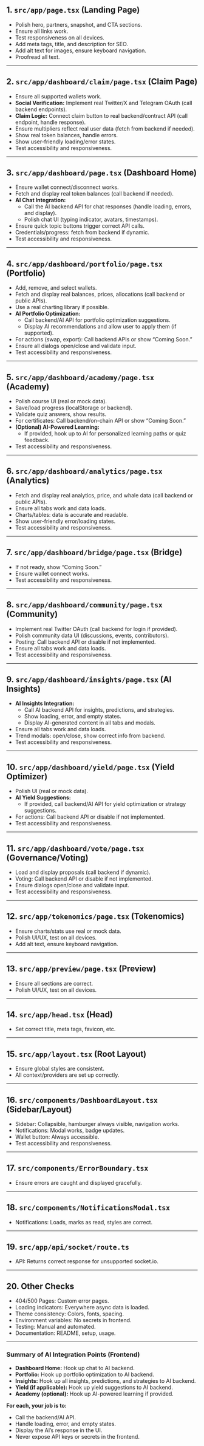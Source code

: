 ## 1. `src/app/page.tsx` (Landing Page)
- Polish hero, partners, snapshot, and CTA sections.
- Ensure all links work.
- Test responsiveness on all devices.
- Add meta tags, title, and description for SEO.
- Add alt text for images, ensure keyboard navigation.
- Proofread all text.

---

## 2. `src/app/dashboard/claim/page.tsx` (Claim Page)
- Ensure all supported wallets work.
- **Social Verification:** Implement real Twitter/X and Telegram OAuth (call backend endpoints).
- **Claim Logic:** Connect claim button to real backend/contract API (call endpoint, handle response).
- Ensure multipliers reflect real user data (fetch from backend if needed).
- Show real token balances, handle errors.
- Show user-friendly loading/error states.
- Test accessibility and responsiveness.

---

## 3. `src/app/dashboard/page.tsx` (Dashboard Home)
- Ensure wallet connect/disconnect works.
- Fetch and display real token balances (call backend if needed).
- **AI Chat Integration:**  
  - Call the AI backend API for chat responses (handle loading, errors, and display).
  - Polish chat UI (typing indicator, avatars, timestamps).
- Ensure quick topic buttons trigger correct API calls.
- Credentials/progress: fetch from backend if dynamic.
- Test accessibility and responsiveness.

---

## 4. `src/app/dashboard/portfolio/page.tsx` (Portfolio)
- Add, remove, and select wallets.
- Fetch and display real balances, prices, allocations (call backend or public APIs).
- Use a real charting library if possible.
- **AI Portfolio Optimization:**  
  - Call backend/AI API for portfolio optimization suggestions.
  - Display AI recommendations and allow user to apply them (if supported).
- For actions (swap, export): Call backend APIs or show “Coming Soon.”
- Ensure all dialogs open/close and validate input.
- Test accessibility and responsiveness.

---

## 5. `src/app/dashboard/academy/page.tsx` (Academy)
- Polish course UI (real or mock data).
- Save/load progress (localStorage or backend).
- Validate quiz answers, show results.
- For certificates: Call backend/on-chain API or show “Coming Soon.”
- **(Optional) AI-Powered Learning:**  
  - If provided, hook up to AI for personalized learning paths or quiz feedback.
- Test accessibility and responsiveness.

---

## 6. `src/app/dashboard/analytics/page.tsx` (Analytics)
- Fetch and display real analytics, price, and whale data (call backend or public APIs).
- Ensure all tabs work and data loads.
- Charts/tables: data is accurate and readable.
- Show user-friendly error/loading states.
- Test accessibility and responsiveness.

---

## 7. `src/app/dashboard/bridge/page.tsx` (Bridge)
- If not ready, show “Coming Soon.”
- Ensure wallet connect works.
- Test accessibility and responsiveness.

---

## 8. `src/app/dashboard/community/page.tsx` (Community)
- Implement real Twitter OAuth (call backend for login if provided).
- Polish community data UI (discussions, events, contributors).
- Posting: Call backend API or disable if not implemented.
- Ensure all tabs work and data loads.
- Test accessibility and responsiveness.

---

## 9. `src/app/dashboard/insights/page.tsx` (AI Insights)
- **AI Insights Integration:**  
  - Call AI backend API for insights, predictions, and strategies.
  - Show loading, error, and empty states.
  - Display AI-generated content in all tabs and modals.
- Ensure all tabs work and data loads.
- Trend modals: open/close, show correct info from backend.
- Test accessibility and responsiveness.

---

## 10. `src/app/dashboard/yield/page.tsx` (Yield Optimizer)
- Polish UI (real or mock data).
- **AI Yield Suggestions:**  
  - If provided, call backend/AI API for yield optimization or strategy suggestions.
- For actions: Call backend API or disable if not implemented.
- Test accessibility and responsiveness.

---

## 11. `src/app/dashboard/vote/page.tsx` (Governance/Voting)
- Load and display proposals (call backend if dynamic).
- Voting: Call backend API or disable if not implemented.
- Ensure dialogs open/close and validate input.
- Test accessibility and responsiveness.

---

## 12. `src/app/tokenomics/page.tsx` (Tokenomics)
- Ensure charts/stats use real or mock data.
- Polish UI/UX, test on all devices.
- Add alt text, ensure keyboard navigation.

---

## 13. `src/app/preview/page.tsx` (Preview)
- Ensure all sections are correct.
- Polish UI/UX, test on all devices.

---

## 14. `src/app/head.tsx` (Head)
- Set correct title, meta tags, favicon, etc.

---

## 15. `src/app/layout.tsx` (Root Layout)
- Ensure global styles are consistent.
- All context/providers are set up correctly.

---

## 16. `src/components/DashboardLayout.tsx` (Sidebar/Layout)
- Sidebar: Collapsible, hamburger always visible, navigation works.
- Notifications: Modal works, badge updates.
- Wallet button: Always accessible.
- Test accessibility and responsiveness.

---

## 17. `src/components/ErrorBoundary.tsx`
- Ensure errors are caught and displayed gracefully.

---

## 18. `src/components/NotificationsModal.tsx`
- Notifications: Loads, marks as read, styles are correct.

---

## 19. `src/app/api/socket/route.ts`
- API: Returns correct response for unsupported socket.io.

---

## 20. **Other Checks**
- 404/500 Pages: Custom error pages.
- Loading indicators: Everywhere async data is loaded.
- Theme consistency: Colors, fonts, spacing.
- Environment variables: No secrets in frontend.
- Testing: Manual and automated.
- Documentation: README, setup, usage.

---

### **Summary of AI Integration Points (Frontend)**
- **Dashboard Home:** Hook up chat to AI backend.
- **Portfolio:** Hook up portfolio optimization to AI backend.
- **Insights:** Hook up all insights, predictions, and strategies to AI backend.
- **Yield (if applicable):** Hook up yield suggestions to AI backend.
- **Academy (optional):** Hook up AI-powered learning if provided.

**For each, your job is to:**
- Call the backend/AI API.
- Handle loading, error, and empty states.
- Display the AI’s response in the UI.
- Never expose API keys or secrets in the frontend.
